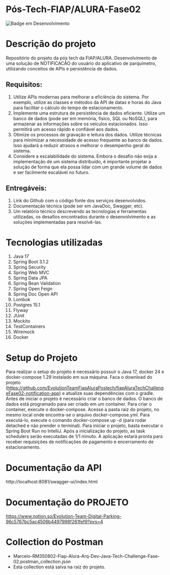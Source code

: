 # Pós-Tech-FIAP/ALURA-Fase02

![Badge em Desenvolvimento](http://img.shields.io/static/v1?label=STATUS&message=EM%20DESENVOLVIMENTO&color=GREEN&style=for-the-badge)

# Descrição do projeto
Repositório do projeto da pós tech da FIAP/ALURA. Desenvolvimento de uma solução de NOTIFICACÃ́O do usuário do aplicativo de parquímetro, utilizando conceitos de APIs e persistência de dados.

## Requisitos:
1. Utilize APIs modernas para melhorar a eficiência do sistema. Por exemplo, utilize as classes e métodos da API de datas e horas do Java para facilitar o cálculo do tempo de estacionamento.
2. Implemente uma estrutura de persistência de dados eficiente. Utilize um banco de dados (pode ser em memória, físico, SQL ou NoSQL), para armazenar as informações sobre os veículos estacionados. Isso permitirá um acesso rápido e confiável aos dados.
3. Otimize os processos de gravação e leitura dos dados. Utilize técnicas para minimizar a necessidade de acesso frequente ao banco de dados. Isso ajudará a reduzir atrasos e melhorar o desempenho geral do sistema.
4. Considere a escalabilidade do sistema. Embora o desafio não exija a implementação de um sistema distribuído, é importante projetar a solução de forma que ela possa lidar com um grande volume de dados e ser facilmente escalável no futuro.

## Entregáveis:
1. Link do Github com o código fonte dos serviços desenvolvidos.
2. Documentação técnica (pode ser em JavaDoc, Swagger, etc).
3. Um relatório técnico descrevendo as tecnologias e ferramentas utilizadas, os desafios encontrados durante o desenvolvimento e as soluções implementadas para resolvê-las.

# Tecnologias utilizadas
1. Java 17
2. Spring Boot 3.1.2
3. Spring Security
3. Spring Web MVC
4. Spring Data JPA
5. Spring Bean Validation
6. Spring Open Feign
7. Spring Doc Open API
5. Lombok
6. Postgres 15.1
7. Flyway
8. JUnit
9. Mockito
9. TestContainers
10. Wiremock
11. Docker

# Setup do Projeto

Para realizar o setup do projeto é necessário possuir o Java 17, docker 24 e docker-compose 1.29 instalado em sua máquina.
Faca o download do projeto (https://github.com/EvolutionTeamFiapAluraPostech/fiapAluraTechChallengeFase02-notification-app) e atualize suas dependências com o gradle.
Antes de iniciar o projeto é necessário criar o banco de dados. O banco de dados está programado para ser criado em um container. 
Para criar o container, execute o docker-compose.
Acesse a pasta raiz do projeto, no mesmo local onde encontra-se o arquivo docker-compose.yml. Para executá-lo, execute o comando docker-compose up -d (para rodar detached e não prender o terminal).
Para iniciar o projeto, basta executar o Spring Boot Run no IntelliJ.
Após a inicialização do projeto, as task schedulers serão executadas de 1/1 minuto.
A aplicação estará pronta para receber requisições de notificações de pagamento e encerramento de estacionamento.

# Documentação da API
http://localhost:8081/swagger-ui/index.html

# Documentação do PROJETO
https://www.notion.so/Evolution-Team-Digital-Parking-96c5767bc5ac4506b4497998f261fef9?pvs=4

# Collection do Postman
* Marcelo-RM350802-Fiap-Alura-Arq-Dev-Java-Tech-Challenge-Fase-02.postman_collection.json
* Esta collection está salva na raiz do projeto.
